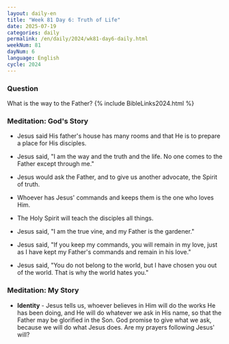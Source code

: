 ```yaml
---
layout: daily-en
title: "Week 81 Day 6: Truth of Life"
date: 2025-07-19
categories: daily
permalink: /en/daily/2024/wk81-day6-daily.html
weekNum: 81
dayNum: 6
language: English
cycle: 2024
---
```


### Question     
What is the way to the Father?
{% include BibleLinks2024.html %} 

### Meditation: God's Story   
+ Jesus said His father's house has many rooms and that He is to prepare a place for His disciples. 

+ Jesus said, "I am the way and the truth and the life. No one comes to the Father except through me." 

+ Jesus would ask the Father, and to give us another advocate, the Spirit of truth. 

+ Whoever has Jesus' commands and keeps them is the one who loves Him. 

+ The Holy Spirit will teach the disciples all things. 

+ Jesus said, "I am the true vine, and my Father is the gardener." 

+ Jesus said, "If you keep my commands, you will remain in my love, just as I have kept my Father's commands and remain in his love." 

+ Jesus said, "You do not belong to the world, but I have chosen you out of the world. That is why the world hates you." 

### Meditation: My Story   
+ **Identity** - Jesus tells us, whoever believes in Him will do the works He has been doing, and He will do whatever we ask in His name, so that the Father may be glorified in the Son. God promise to give what we ask, because we will do what Jesus does. Are my prayers following Jesus' will? 
